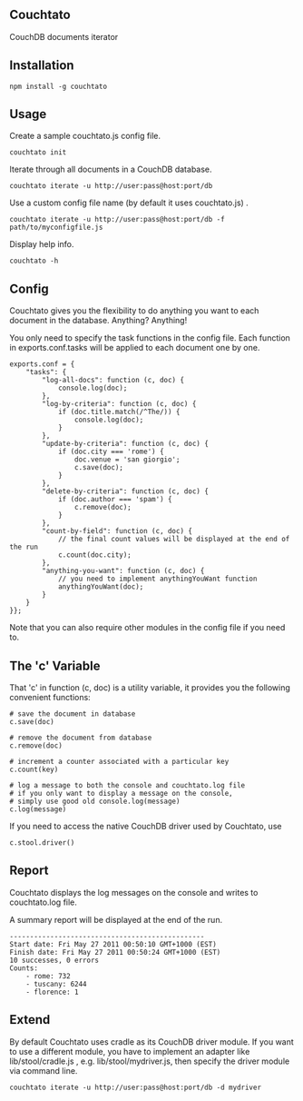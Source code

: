 Couchtato
---------

CouchDB documents iterator

Installation
------------

    npm install -g couchtato
    
Usage
-----

Create a sample couchtato.js config file.

    couchtato init
    
Iterate through all documents in a CouchDB database.

    couchtato iterate -u http://user:pass@host:port/db

Use a custom config file name (by default it uses couchtato.js) .

    couchtato iterate -u http://user:pass@host:port/db -f path/to/myconfigfile.js

Display help info.

    couchtato -h

Config
------

Couchtato gives you the flexibility to do anything you want to each document in the database. Anything? Anything!

You only need to specify the task functions in the config file. Each function in exports.conf.tasks will be applied to each document one by one.

    exports.conf = {
        "tasks": {
            "log-all-docs": function (c, doc) {
                console.log(doc);
            },
            "log-by-criteria": function (c, doc) {
                if (doc.title.match(/^The/)) {
                    console.log(doc);
                }
            },
            "update-by-criteria": function (c, doc) {
                if (doc.city === 'rome') {
                    doc.venue = 'san giorgio';
                    c.save(doc);
                }
            },
            "delete-by-criteria": function (c, doc) {
                if (doc.author === 'spam') {
                    c.remove(doc);
                }
            },
            "count-by-field": function (c, doc) {
                // the final count values will be displayed at the end of the run
                c.count(doc.city);
            },
            "anything-you-want": function (c, doc) {
                // you need to implement anythingYouWant function
                anythingYouWant(doc);
            }
        }
    }};

Note that you can also require other modules in the config file if you need to.

The 'c' Variable
----------------

That 'c' in function (c, doc) is a utility variable, it provides you the following convenient functions:

    # save the document in database
    c.save(doc)
    
    # remove the document from database
    c.remove(doc)
    
    # increment a counter associated with a particular key
    c.count(key)
    
    # log a message to both the console and couchtato.log file
    # if you only want to display a message on the console,
    # simply use good old console.log(message)
    c.log(message)

If you need to access the native CouchDB driver used by Couchtato, use

    c.stool.driver()

Report
------

Couchtato displays the log messages on the console and writes to couchtato.log file.

A summary report will be displayed at the end of the run.

    ------------------------------------------------
    Start date: Fri May 27 2011 00:50:10 GMT+1000 (EST)
    Finish date: Fri May 27 2011 00:50:24 GMT+1000 (EST)
    10 successes, 0 errors
    Counts:
        - rome: 732
        - tuscany: 6244
        - florence: 1

Extend
------

By default Couchtato uses cradle as its CouchDB driver module. If you want to use a different module,
you have to implement an adapter like lib/stool/cradle.js , e.g. lib/stool/mydriver.js,
then specify the driver module via command line.

    couchtato iterate -u http://user:pass@host:port/db -d mydriver
